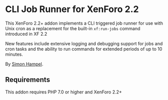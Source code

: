 CLI Job Runner for XenForo 2.2
==============================

This XenForo 2.2+ addon implements a CLI triggered job runner for use with Unix cron as a replacement for the built-in
`xf:run-jobs` command introduced in XF 2.2
 
New features include extensive logging and debugging support for jobs and cron tasks and the ability to run commands
for extended periods of up to 10 minutes.

By [Simon Hampel](https://twitter.com/SimonHampel).

Requirements
------------

This addon requires PHP 7.0 or higher and XenForo 2.2+
